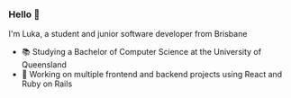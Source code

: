 ### Hello 👋
I'm Luka, a student and junior software developer from Brisbane
- 📚 Studying a Bachelor of Computer Science at the University of Queensland
- 🔭 Working on multiple frontend and backend projects using React and Ruby on Rails
<br>
<!--
## Connect
[<img align="left" alt="twitter" src="https://img.shields.io/badge/twitter-%231DA1F2.svg?&style=for-the-badge&logo=twitter&logoColor=white" />](https://twitter.com/LukaManitta)
<br>
<br>
## Experience
<img align="left" alt="react" src="https://img.shields.io/badge/react%20-%2320232a.svg?&style=for-the-badge&logo=react&logoColor=%2361DAFB" />
<img align="left" alt="ruby on rails" src="https://img.shields.io/badge/rubyonrails%20-%2343853D.svg?&style=for-the-badge&logo=ruby&logoColor=white" />

<br>
<br>
-->
